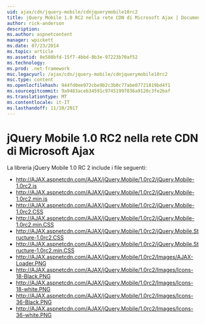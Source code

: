 ```yaml
---
uid: ajax/cdn/jquery-mobile/cdnjquerymobile10rc2
title: jQuery Mobile 1.0 RC2 nella rete CDN di Microsoft Ajax | Documenti Microsoft
author: rick-anderson
description: 
ms.author: aspnetcontent
manager: wpickett
ms.date: 07/23/2014
ms.topic: article
ms.assetid: 8e588bfd-15f7-4bbd-8b3e-97223b70af52
ms.technology: 
ms.prod: .net-framework
msc.legacyurl: /ajax/cdn/jquery-mobile/cdnjquerymobile10rc2
msc.type: content
ms.openlocfilehash: 944fd0ee972cbe9b2c3b0c77abe07721819bd4f1
ms.sourcegitcommit: 9a9483aceb34591c97451997036a9120c3fe2baf
ms.translationtype: MT
ms.contentlocale: it-IT
ms.lasthandoff: 11/10/2017
---
```

<a name="jquery-mobile-10-rc2-on-the-microsoft-ajax-cdn"></a>jQuery Mobile 1.0 RC2 nella rete CDN di Microsoft Ajax
====================
La libreria jQuery Mobile 1.0 RC 2 include i file seguenti:

- http://AJAX.aspnetcdn.com/AJAX/jQuery.Mobile/1.0rc2/jQuery.Mobile-1.0rc2.js
- http://AJAX.aspnetcdn.com/AJAX/jQuery.Mobile/1.0rc2/jQuery.Mobile-1.0rc2.min.js
- http://AJAX.aspnetcdn.com/AJAX/jQuery.Mobile/1.0rc2/jQuery.Mobile-1.0rc2.CSS
- http://AJAX.aspnetcdn.com/AJAX/jQuery.Mobile/1.0rc2/jQuery.Mobile-1.0rc2.min.CSS
- http://AJAX.aspnetcdn.com/AJAX/jQuery.Mobile/1.0rc2/jQuery.Mobile.Structure-1.0rc2.CSS
- http://AJAX.aspnetcdn.com/AJAX/jQuery.Mobile/1.0rc2/jQuery.Mobile.Structure-1.0rc2.min.CSS
- http://AJAX.aspnetcdn.com/AJAX/jQuery.Mobile/1.0rc2/Images/AJAX-Loader.PNG
- http://AJAX.aspnetcdn.com/AJAX/jQuery.Mobile/1.0rc2/Images/Icons-18-Black.PNG
- http://AJAX.aspnetcdn.com/AJAX/jQuery.Mobile/1.0rc2/Images/Icons-18-white.PNG
- http://AJAX.aspnetcdn.com/AJAX/jQuery.Mobile/1.0rc2/Images/Icons-36-Black.PNG
- http://AJAX.aspnetcdn.com/AJAX/jQuery.Mobile/1.0rc2/Images/Icons-36-white.PNG

